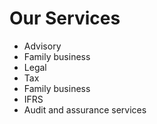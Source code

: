 # Our Services
- Advisory
- Family business
- Legal
- Tax
- Family business
- IFRS
- Audit and assurance services

